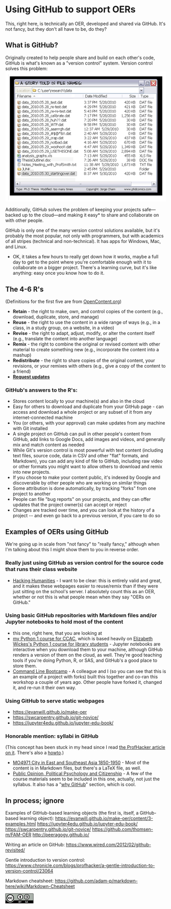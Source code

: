 Using GitHub to support OERs
============================

This, right here, is technically an OER, developed and shared via GitHub. It's not fancy, but they don't all have to be, do they?

What is GitHub?
---------------

Originally created to help people share and build on each other's code, GitHub is what's known as a "version control" system. Version control solves this problem:
[![a bunch of file names for the same file](images/phd052810s.gif)](http://phdcomics.com/comics/archive.php?comicid=1323)

Additionally, GitHub solves the problem of keeping your projects safe&mdash;backed up to the cloud&mdash;and making it easy* to share and collaborate on with other people.

GitHub is only one of the many version control solutions available, but it's probably the most popular, not only with programmers, but with academics of all stripes (technical and non-technical). It has apps for Windows, Mac, and Linux.

* OK, it takes a few hours to really get down how it works, maybe a full day to get to the point where you're comfortable enough with it to collaborate on a bigger project. There's a learning curve, but it's like anything: easy once you know how to do it.

The 4-6 R's
-----------
(Definitions for the first five are from [OpenContent.org](https://opencontent.org/definition/))

* **Retain** - the right to make, own, and control copies of the content (e.g., download, duplicate, store, and manage) 
* **Reuse** - the right to use the content in a wide range of ways (e.g., in a class, in a study group, on a website, in a video)
* **Revise** - the right to adapt, adjust, modify, or alter the content itself (e.g., translate the content into another language)
* **Remix** - the right to combine the original or revised content with other material to create something new (e.g., incorporate the content into a mashup)
* **Redistribute** - the right to share copies of the original content, your revisions, or your remixes with others (e.g., give a copy of the content to a friend)
* **[Request updates](https://boffosocko.com/2018/08/30/the-sixth-r-of-open-educational-resources-oer/)**

### GitHub's answers to the R's:
* Stores content locally to your machine(s) and also in the cloud
* Easy for others to download and duplicate from your GitHub page - can access and download a whole project or any subset of it from any internet-connected machine
* You (or others, with your approval) can make updates from any machine with Git installed
* A single project on GitHub can pull in other people's content from GitHub, add links to Google Docs, add images and videos, and generally mix and match content as needed
* While Git's version control is most powerful with text content (including text files, source code, data in CSV and other "flat" formats, and Markdown), you can add any kind of file to GitHub, including raw video or other formats you might want to allow others to download and remix into new projects.
* If you choose to make your content public, it's indexed by Google and discoverable by other people who are working on similar things
* Some attribution is done automatically, by tracking "forks" from one project to another
* People can file "bug reports" on your projects, and they can offer updates that the project owner(s) can accept or reject
* Changes are tracked over time, and you can look at the history of a project -- and even go back to a previous version, if you care to do so

Examples of OERs using GitHub
-----------------------------
We're going up in scale from "not fancy" to "really fancy," although when I'm talking about this I might show them to you in reverse order.

### Really just using GitHub as version control for the source code that runs their class website
* [Hacking Humanities](https://github.com/karlstolley/hh) - I want to be clear: this is entirely valid and great, and it makes these webpages easier to reuse/remix than if they were just sitting on the school's server. I absolutely count this as an OER, whether or not this is what people mean when they say "OERs on GitHub."


### Using basic GitHub repositories with Markdown files and/or Jupyter notebooks to hold most of the content
* this one, right here, that you are looking at 
* [my Python 1 course for CCAC](https://github.com/csheldonhess/dat-119-2019-spring), which is based heavily on [Elizabeth Wickes's Python 1 course for library students](https://github.com/elliewix/IS-452-Fall2018) - Jupyter notebooks are interactive when you download them to your machine, although GitHub renders a version of them on the cloud, as well. They're good teaching tools if you're doing Python, R, or SAS, and GitHub's a good place to store them.
* [Command Line Bootcamp](https://github.com/csheldonhess/c4l16-cli-workshop) - A colleague and I (so you can see that this is an example of a project with forks) built this together and co-ran this workshop a couple of years ago. Other people have forked it, changed it, and re-run it their own way. 

### Using GitHub to serve static webpages
* https://evanwill.github.io/make-oer
* https://swcarpentry.github.io/git-novice/
* https://jupyter4edu.github.io/jupyter-edu-book/


### Honorable mention: syllabi in GitHub 
(This concept has been stuck in my head since I read [the ProfHacker article on it](https://www.chronicle.com/blogs/profhacker/forking-your-syllabus/39137). There's also a [howto](https://www.chronicle.com/blogs/profhacker/how-to-fork-a-syllabus-on-github/39447).)

* [MO4971 City in East and Southeast Asia 1850-1950](https://github.com/kmlawson/city-in-east-and-southeast-asia) - Most of the content is in Markdown files, but there's a LaTeX file, as well.
* [Public Opinion, Political Psychology and Citizenship](https://github.com/leeper/opinioncourse) - A few of the course materials seem to be included in this one, actually, not just the syllabus. It also has a "[why GitHub](https://github.com/leeper/opinioncourse/blob/gh-pages/fork.md)" section, which is cool.

In process; ignore
------------------------
Examples of GitHub-based learning objects (the first is, itself, a GitHub-based learning object):
https://evanwill.github.io/make-oer/content/3-examples.html
https://jupyter4edu.github.io/jupyter-edu-book/
https://swcarpentry.github.io/git-novice/
https://github.com/thomsen-m/FAM-OER
http://peeragogy.github.io/

Writing an article on GitHub:
https://www.wired.com/2012/02/github-revisited/


Gentle introduction to version control:
https://www.chronicle.com/blogs/profhacker/a-gentle-introduction-to-version-control/23064

 Markdown cheatsheet:
 https://github.com/adam-p/markdown-here/wiki/Markdown-Cheatsheet

[![This work is licensed under Creative Commons Attribution ShareAlike](images/CC-BY-SA_icon.png)](https://creativecommons.org/licenses/by-sa/4.0/legalcode)